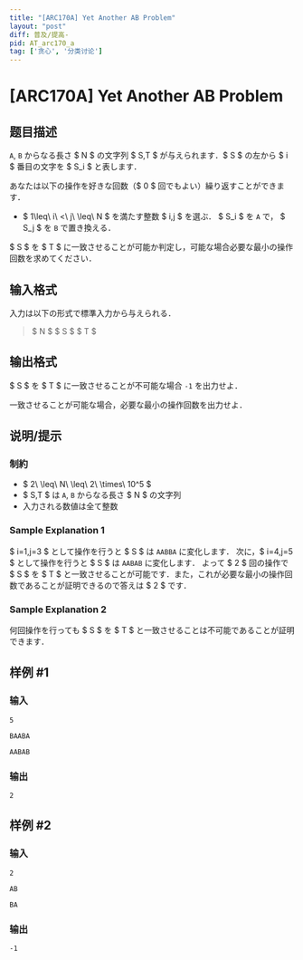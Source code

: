 ```yaml
---
title: "[ARC170A] Yet Another AB Problem"
layout: "post"
diff: 普及/提高-
pid: AT_arc170_a
tag: ['贪心', '分类讨论']
---
```


# [ARC170A] Yet Another AB Problem

## 题目描述

[problemUrl]: https://atcoder.jp/contests/arc170/tasks/arc170_a

`A`, `B` からなる長さ $ N $ の文字列 $ S,T $ が与えられます．$ S $ の左から $ i $ 番目の文字を $ S_i $ と表します．

あなたは以下の操作を好きな回数（$ 0 $ 回でもよい）繰り返すことができます．

- $ 1\leq\ i\ <\ j\ \leq\ N $ を満たす整数 $ i,j $ を選ぶ． $ S_i $ を `A` で， $ S_j $ を `B` で置き換える．
 
$ S $ を $ T $ に一致させることが可能か判定し，可能な場合必要な最小の操作回数を求めてください．

## 输入格式

入力は以下の形式で標準入力から与えられる．

> $ N $ $ S $ $ T $

## 输出格式

$ S $ を $ T $ に一致させることが不可能な場合 `-1` を出力せよ．

一致させることが可能な場合，必要な最小の操作回数を出力せよ．

## 说明/提示

### 制約

- $ 2\ \leq\ N\ \leq\ 2\ \times\ 10^5 $
- $ S,T $ は `A`, `B` からなる長さ $ N $ の文字列
- 入力される数値は全て整数
 
### Sample Explanation 1

$ i=1,j=3 $ として操作を行うと $ S $ は `AABBA` に変化します． 次に，$ i=4,j=5 $ として操作を行うと $ S $ は `AABAB` に変化します． よって $ 2 $ 回の操作で $ S $ を $ T $ と一致させることが可能です．また，これが必要な最小の操作回数であることが証明できるので答えは $ 2 $ です．

### Sample Explanation 2

何回操作を行っても $ S $ を $ T $ と一致させることは不可能であることが証明できます．

## 样例 #1

### 输入

```
5
BAABA
AABAB
```

### 输出

```
2
```

## 样例 #2

### 输入

```
2
AB
BA
```

### 输出

```
-1
```

